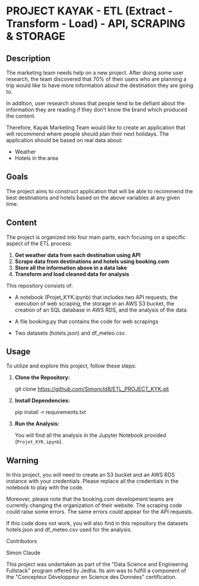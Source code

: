 # PROJECT KAYAK - ETL (Extract - Transform - Load) - API, SCRAPING & STORAGE

## Description
The marketing team needs help on a new project. After doing some user research, the team discovered that 70% of their users who are planning a trip would like to have more information about the destination they are going to.

In addition, user research shows that people tend to be defiant about the information they are reading if they don't know the brand which produced the content.

Therefore, Kayak Marketing Team would like to create an application that will recommend where people should plan their next holidays. The application should be based on real data about:

* Weather
* Hotels in the area

## Goals
The project aims to construct application that will be able to recommend the best destinations and hotels based on the above variables at any given time. 


## Content
The project is organized into four main parts, each focusing on a specific aspect of the ETL process:

1. **Get weather data from each destination using API**
2. **Scrape data from destinations and hotels using booking.com**
3. **Store all the information above in a data lake**
4. **Transform and load cleaned data for analysis**


This repository consists of: 

- A notebook (Projet_KYK.ipynb) that includes two API requests, the execution of web scraping, the storage in an AWS S3 bucket, the creation of an SQL database in AWS RDS, and the analysis of the data.

- A file booking.py that contains the code for web scrapings

- Two datasets (hotels.json) and df_meteo.csv.


## Usage

To utilize and explore this project, follow these steps:

1. **Clone the Repository:**

   git clone https://github.com/Simoncld8/ETL_PROJECT_KYK.git


2. **Install Dependencies:**

   pip install -r requirements.txt  

3. **Run the Analysis:**

   You will find all the analysis in the Jupyter Notebook provided (`Projet_KYK.ipynb`).

## Warning

In this project, you will need to create an S3 bucket and an AWS RDS instance with your credentials. 
Please replace all the credentials in the notebook to play with the code. 

Moreover, please note that the booking.com development teams are currently changing the organization of their website. The scraping code could raise some errors. The same errors could appear for the API requests. 

If this code does not work, you will also find in this repository the datasets hotels.json and df_meteo.csv used for the analysis.


Contributors

Simon Claude

This project was undertaken as part of the "Data Science and Engineering Fullstack" program offered by Jedha. Its aim was to fulfill a component of the "Concepteur Développeur en Science des Données" certification.
